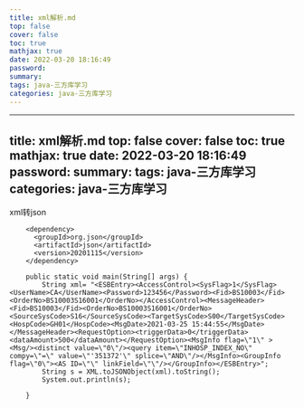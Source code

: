```yaml
---
title: xml解析.md
top: false
cover: false
toc: true
mathjax: true
date: 2022-03-20 18:16:49
password:
summary:
tags: java-三方库学习
categories: java-三方库学习
---
```

---
title: xml解析.md
top: false
cover: false
toc: true
mathjax: true
date: 2022-03-20 18:16:49
password:
summary:
tags: java-三方库学习
categories: java-三方库学习
---
xml转json

~~~
    <dependency>
      <groupId>org.json</groupId>
      <artifactId>json</artifactId>
      <version>20201115</version>
    </dependency>
~~~
~~~
    public static void main(String[] args) {
        String xml= "<ESBEntry><AccessControl><SysFlag>1</SysFlag><UserName>CA</UserName><Password>123456</Password><Fid>BS10003</Fid><OrderNo>BS10003S16001</OrderNo></AccessControl><MessageHeader><Fid>BS10003</Fid><OrderNo>BS10003S16001</OrderNo><SourceSysCode>S16</SourceSysCode><TargetSysCode>S00</TargetSysCode><HospCode>GH01</HospCode><MsgDate>2021-03-25 15:44:55</MsgDate></MessageHeader><RequestOption><triggerData>0</triggerData><dataAmount>500</dataAmount></RequestOption><MsgInfo flag=\"1\" ><Msg/><distinct value=\"0\"/><query item=\"INHOSP_INDEX_NO\" compy=\"=\" value=\"'351372'\" splice=\"AND\"/></MsgInfo><GroupInfo flag=\"0\"><AS ID=\"\" linkField=\"\"/></GroupInfo></ESBEntry>";
        String s = XML.toJSONObject(xml).toString();
        System.out.println(s);

    }
~~~
